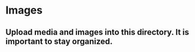 Images
=======

## Upload media and images into this directory. It is important to stay organized.


